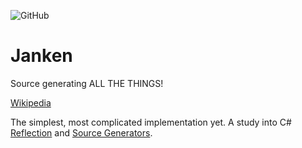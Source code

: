 ![GitHub](https://img.shields.io/github/license/sixpeteunder/janken)

# Janken
Source generating ALL THE THINGS!

[Wikipedia](https://en.wikipedia.org/wiki/Rock_paper_scissors)

The simplest, most complicated implementation yet. 
A study into C# [Reflection](https://docs.microsoft.com/en-us/dotnet/csharp/programming-guide/concepts/reflection) and [Source Generators](https://devblogs.microsoft.com/dotnet/introducing-c-source-generators/).
